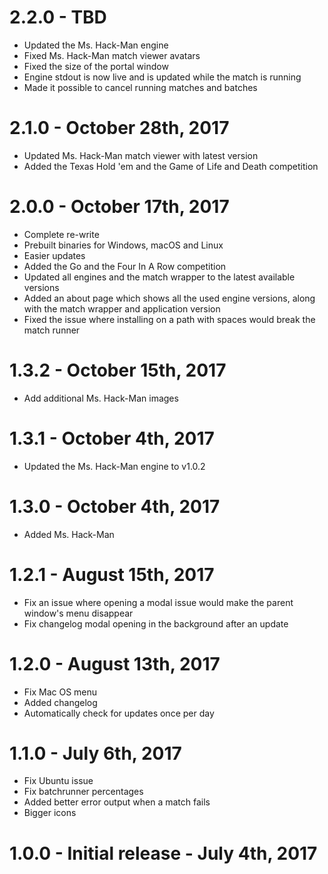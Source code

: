 # 2.2.0 - TBD
- Updated the Ms. Hack-Man engine
- Fixed Ms. Hack-Man match viewer avatars
- Fixed the size of the portal window
- Engine stdout is now live and is updated while the match is running
- Made it possible to cancel running matches and batches

# 2.1.0 - October 28th, 2017
- Updated Ms. Hack-Man match viewer with latest version
- Added the Texas Hold 'em and the Game of Life and Death competition

# 2.0.0 - October 17th, 2017
- Complete re-write
- Prebuilt binaries for Windows, macOS and Linux
- Easier updates
- Added the Go and the Four In A Row competition
- Updated all engines and the match wrapper to the latest available versions
- Added an about page which shows all the used engine versions, along with the match wrapper and application version
- Fixed the issue where installing on a path with spaces would break the match runner

# 1.3.2 - October 15th, 2017
- Add additional Ms. Hack-Man images

# 1.3.1 - October 4th, 2017
- Updated the Ms. Hack-Man engine to v1.0.2

# 1.3.0 - October 4th, 2017
- Added Ms. Hack-Man

# 1.2.1 - August 15th, 2017
- Fix an issue where opening a modal issue would make the parent window's menu disappear
- Fix changelog modal opening in the background after an update

# 1.2.0 - August 13th, 2017
- Fix Mac OS menu
- Added changelog
- Automatically check for updates once per day

# 1.1.0 - July 6th, 2017
- Fix Ubuntu issue
- Fix batchrunner percentages
- Added better error output when a match fails
- Bigger icons

# 1.0.0 - Initial release - July 4th, 2017
